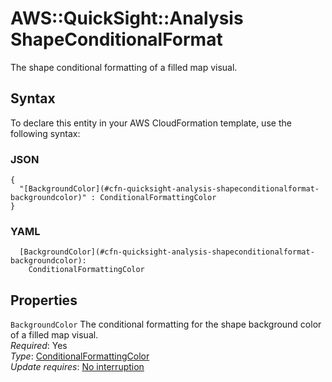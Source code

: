 # AWS::QuickSight::Analysis ShapeConditionalFormat<a name="aws-properties-quicksight-analysis-shapeconditionalformat"></a>

The shape conditional formatting of a filled map visual\.

## Syntax<a name="aws-properties-quicksight-analysis-shapeconditionalformat-syntax"></a>

To declare this entity in your AWS CloudFormation template, use the following syntax:

### JSON<a name="aws-properties-quicksight-analysis-shapeconditionalformat-syntax.json"></a>

```
{
  "[BackgroundColor](#cfn-quicksight-analysis-shapeconditionalformat-backgroundcolor)" : ConditionalFormattingColor
}
```

### YAML<a name="aws-properties-quicksight-analysis-shapeconditionalformat-syntax.yaml"></a>

```
  [BackgroundColor](#cfn-quicksight-analysis-shapeconditionalformat-backgroundcolor):
    ConditionalFormattingColor
```

## Properties<a name="aws-properties-quicksight-analysis-shapeconditionalformat-properties"></a>

`BackgroundColor` <a name="cfn-quicksight-analysis-shapeconditionalformat-backgroundcolor"></a>
The conditional formatting for the shape background color of a filled map visual\.  
_Required_: Yes  
_Type_: [ConditionalFormattingColor](aws-properties-quicksight-analysis-conditionalformattingcolor.md)  
_Update requires_: [No interruption](https://docs.aws.amazon.com/AWSCloudFormation/latest/UserGuide/using-cfn-updating-stacks-update-behaviors.html#update-no-interrupt)
